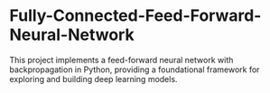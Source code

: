 # Fully-Connected-Feed-Forward-Neural-Network
This project implements a feed-forward neural network with backpropagation in Python, providing a foundational framework for exploring and building deep learning models.
